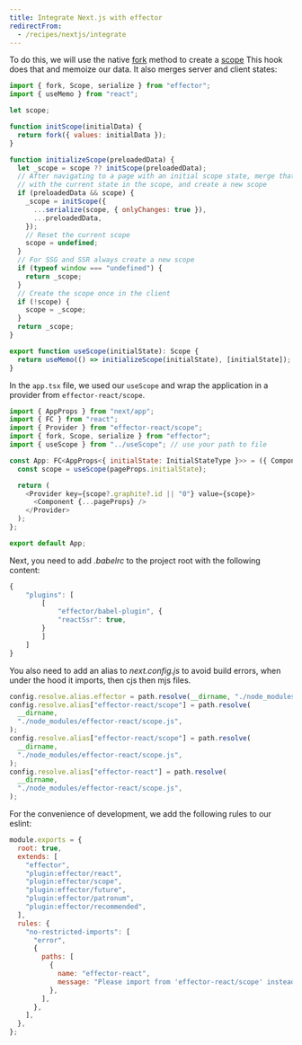 ```yaml
---
title: Integrate Next.js with effector
redirectFrom:
  - /recipes/nextjs/integrate
---
```


To do this, we will use the native [fork](/en/api/effector/fork) method to create a [scope](/en/api/effector/Scope)
This hook does that and memoize our data. It also merges server and client states:

```js
import { fork, Scope, serialize } from "effector";
import { useMemo } from "react";

let scope;

function initScope(initialData) {
  return fork({ values: initialData });
}

function initializeScope(preloadedData) {
  let _scope = scope ?? initScope(preloadedData);
  // After navigating to a page with an initial scope state, merge that state
  // with the current state in the scope, and create a new scope
  if (preloadedData && scope) {
    _scope = initScope({
      ...serialize(scope, { onlyChanges: true }),
      ...preloadedData,
    });
    // Reset the current scope
    scope = undefined;
  }
  // For SSG and SSR always create a new scope
  if (typeof window === "undefined") {
    return _scope;
  }
  // Create the scope once in the client
  if (!scope) {
    scope = _scope;
  }
  return _scope;
}

export function useScope(initialState): Scope {
  return useMemo(() => initializeScope(initialState), [initialState]);
}
```

In the `app.tsx` file, we used our `useScope` and wrap the application in a provider from `effector-react/scope`.

```js
import { AppProps } from "next/app";
import { FC } from "react";
import { Provider } from "effector-react/scope";
import { fork, Scope, serialize } from "effector";
import { useScope } from "../useScope"; // use your path to file

const App: FC<AppProps<{ initialState: InitialStateType }>> = ({ Component, pageProps }) => {
  const scope = useScope(pageProps.initialState);

  return (
    <Provider key={scope?.graphite?.id || "0"} value={scope}>
      <Component {...pageProps} />
    </Provider>
  );
};

export default App;
```

Next, you need to add _.babelrc_ to the project root with the following content:

```js
{
    "plugins": [
        [
            "effector/babel-plugin", {
            "reactSsr": true,
        }
        ]
    ]
}
```

You also need to add an alias to _next.config.js_ to avoid build errors, when under the hood it imports, then cjs then mjs files.

```js
config.resolve.alias.effector = path.resolve(__dirname, "./node_modules/effector/effector.cjs.js");
config.resolve.alias["effector-react/scope"] = path.resolve(
  __dirname,
  "./node_modules/effector-react/scope.js",
);
config.resolve.alias["effector-react/scope"] = path.resolve(
  __dirname,
  "./node_modules/effector-react/scope.js",
);
config.resolve.alias["effector-react"] = path.resolve(
  __dirname,
  "./node_modules/effector-react/scope.js",
);
```

For the convenience of development, we add the following rules to our eslint:

```js
module.exports = {
  root: true,
  extends: [
    "effector",
    "plugin:effector/react",
    "plugin:effector/scope",
    "plugin:effector/future",
    "plugin:effector/patronum",
    "plugin:effector/recommended",
  ],
  rules: {
    "no-restricted-imports": [
      "error",
      {
        paths: [
          {
            name: "effector-react",
            message: "Please import from 'effector-react/scope' instead.",
          },
        ],
      },
    ],
  },
};
```
